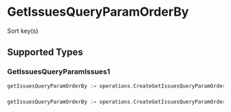 # GetIssuesQueryParamOrderBy

Sort key(s)


## Supported Types

### GetIssuesQueryParamIssues1

```go
getIssuesQueryParamOrderBy := operations.CreateGetIssuesQueryParamOrderByGetIssuesQueryParamIssues1(operations.GetIssuesQueryParamIssues1{/* values here */})
```

### 

```go
getIssuesQueryParamOrderBy := operations.CreateGetIssuesQueryParamOrderByArrayOfgetIssuesQueryParamIssuesOrderBy2([]operations.GetIssuesQueryParamIssuesOrderBy2{/* values here */})
```

